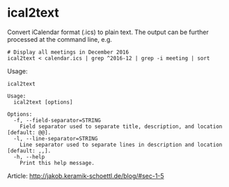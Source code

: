 ical2text
=========

Convert iCalendar format (.ics) to plain text.
The output can be further processed at the command line, e.g.

```
# Display all meetings in December 2016
ical2text < calendar.ics | grep ^2016-12 | grep -i meeting | sort
```

Usage:

```
ical2text

Usage:
  ical2text [options]

Options:
  -f, --field-separator=STRING
    Field separator used to separate title, description, and location [default: @@].
  -l, --line-separator=STRING
    Line separator used to separate lines in description and location [default: ,,].
  -h, --help
    Print this help message.
```


Article: http://jakob.keramik-schoettl.de/blog/#sec-1-5
